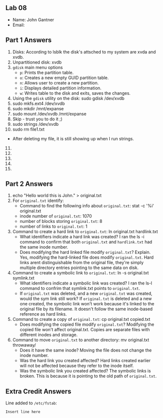 ## Lab 08

- Name: John Gantner
- Email: 

## Part 1 Answers

1. Disks: According to lsblk the disk's attsched to my system are xvda and xvdb.
2. Unpartitioned disk: xvdb
3. `gdisk` main menu options
   - `p`: Prints the partition table.
   - `o`: Creates a new empty GUID partition table.
   - `n`: Allows user to create a new partition.
   - `i`: Displays detailed partition information.
   - `w`: Writes table to the disk and exits, saves the changes.
4. Using the `gdisk` utility on the disk: sudo gdisk /dev/xvdb
5. sudo mkfs.ext4 /dev/xvdb
6. sudo mkdir /mnt/expanse
7. sudo mount /dev/xvdb /mnt/expanse
8. Skip - trust you to do it ;)
9. sudo strings /dev/xvdb
10. sudo rm file1.txt
   - After deleting my file, it is still showing up when I run strings.
11. 
12. 
13. 
14.
15.

## Part 2 Answers

1. echo "Hello world this is John." > original.txt
2. For `original.txt` identify: 
   - Command to find the following info about `original.txt`: stat -c '%i' original.txt
   - inode number of `original.txt`: 1070
   - number of blocks storing `original.txt`: 8
   - number of links to `original.txt`: 1
3. Command to create a hard link to `original.txt`: ln original.txt hardlink.txt
   - What identifiers indicate a hard link was created? I ran the ls -i command to confirm that both `original.txt` and `hardlink.txt` had the same inode number.
   - Does modifying the hard linked file modify `original.txt`? Explain. Yes, modifying the hard-linked file does modify `original.txt`. Hard links arent distinguishable from the original file, they're simply multiple directory entries pointing to the same data on disk.
4. Command to create a symbolic link to `original.txt`: ln -s original.txt symlink.txt
   - What identifiers indicate a symbolic link was created? I ran the ls-l command to confrim  that symlink.txt points to `original.txt`.
   - If `original.txt` was deleted, and a new `original.txt` was created, would the sym link still work? If `original.txt` is deleted and a new one created, the symbolic link won't work because it's linked to the original file by its filename. It doesn't follow the same inode-based reference as hard links.
5. Command to create a copy of `original.txt`: cp original.txt copied.txt
   - Does modifying the copied file modify `original.txt`? Modifying the copied file won't affect original.txt. Copies are separate files with different inodes and storage.
6. Command to move `original.txt` to another directory: mv original.txt throwaway/
   - Does it have the same inode? Moving the file does not change the inode number.
   - Was the hard link you created affected? Hard links created earlier will not be affected because they refer to the inode itself. 
   - Was the symbolic link you created affected? The symbolic links is broken. This is because it is pointing to the old path of `original.txt`.

## Extra Credit Answers

Line added to `/etc/fstab`:

```
Insert line here
```
